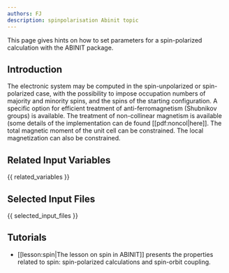 ```yaml
---
authors: FJ
description: spinpolarisation Abinit topic
---
```


This page gives hints on how to set parameters for a spin-polarized calculation with the ABINIT package.

## Introduction

The electronic system may be computed in the spin-unpolarized or spin-
polarized case, with the possibility to impose occupation numbers of majority
and minority spins, and the spins of the starting configuration. A specific
option for efficient treatment of anti-ferromagnetism (Shubnikov groups) is
available. The treatment of non-collinear magnetism is available (some details
of the implementation can de found [[pdf:noncol|here]]. The total magnetic
moment of the unit cell can be constrained. The local magnetization can also
be constrained.



## Related Input Variables

{{ related_variables }}

## Selected Input Files

{{ selected_input_files }}

## Tutorials

* [[lesson:spin|The lesson on spin in ABINIT]] presents the properties related to spin: spin-polarized calculations and spin-orbit coupling. 

